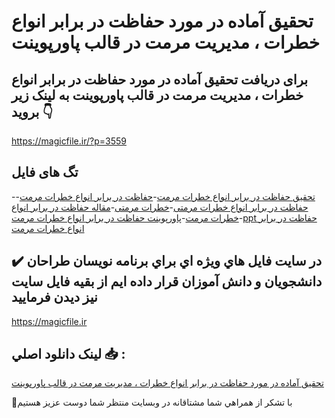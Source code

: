 # تحقیق آماده در مورد حفاظت در برابر انواع خطرات ، مدیریت مرمت در قالب پاورپوینت

## برای دریافت تحقیق آماده در مورد حفاظت در برابر انواع خطرات ، مدیریت مرمت در قالب پاورپوینت به لینک زیر بروید 👇

https://magicfile.ir/?p=3559

## تگ های فایل

-[تحقیق حفاظت در برابر انواع خطرات مرمت](https://magicfile.ir/product/%d8%aa%d8%ad%d9%82%db%8c%d9%82-%d8%ad%d9%81%d8%a7%d8%b8%d8%aa-%d8%af%d8%b1-%d8%a8%d8%b1%d8%a7%d8%a8%d8%b1-%d8%a7%d9%86%d9%88%d8%a7%d8%b9-%d8%ae%d8%b7%d8%b1%d8%a7%d8%aa-%d9%85%d8%af%db%8c%d8%b1%db%8c%d8%aa-%d9%85%d8%b1%d9%85%d8%aa-%d9%be%d8%a7%d9%88%d8%b1%d9%be%d9%88%db%8c%d9%86%d8%aa/)-[حفاظت در برابر انواع خطرات مرمت](https://magicfile.ir/product/%d8%aa%d8%ad%d9%82%db%8c%d9%82-%d8%ad%d9%81%d8%a7%d8%b8%d8%aa-%d8%af%d8%b1-%d8%a8%d8%b1%d8%a7%d8%a8%d8%b1-%d8%a7%d9%86%d9%88%d8%a7%d8%b9-%d8%ae%d8%b7%d8%b1%d8%a7%d8%aa-%d9%85%d8%af%db%8c%d8%b1%db%8c%d8%aa-%d9%85%d8%b1%d9%85%d8%aa-%d9%be%d8%a7%d9%88%d8%b1%d9%be%d9%88%db%8c%d9%86%d8%aa/)-[حفاظت در برابر انواع خطرات مرمتی](https://magicfile.ir/product/%d8%aa%d8%ad%d9%82%db%8c%d9%82-%d8%ad%d9%81%d8%a7%d8%b8%d8%aa-%d8%af%d8%b1-%d8%a8%d8%b1%d8%a7%d8%a8%d8%b1-%d8%a7%d9%86%d9%88%d8%a7%d8%b9-%d8%ae%d8%b7%d8%b1%d8%a7%d8%aa-%d9%85%d8%af%db%8c%d8%b1%db%8c%d8%aa-%d9%85%d8%b1%d9%85%d8%aa-%d9%be%d8%a7%d9%88%d8%b1%d9%be%d9%88%db%8c%d9%86%d8%aa/)-[خطرات مرمتی](https://magicfile.ir/product/%d8%aa%d8%ad%d9%82%db%8c%d9%82-%d8%ad%d9%81%d8%a7%d8%b8%d8%aa-%d8%af%d8%b1-%d8%a8%d8%b1%d8%a7%d8%a8%d8%b1-%d8%a7%d9%86%d9%88%d8%a7%d8%b9-%d8%ae%d8%b7%d8%b1%d8%a7%d8%aa-%d9%85%d8%af%db%8c%d8%b1%db%8c%d8%aa-%d9%85%d8%b1%d9%85%d8%aa-%d9%be%d8%a7%d9%88%d8%b1%d9%be%d9%88%db%8c%d9%86%d8%aa/)-[مقاله حفاظت در برابر انواع خطرات مرمت](https://magicfile.ir/product/%d8%aa%d8%ad%d9%82%db%8c%d9%82-%d8%ad%d9%81%d8%a7%d8%b8%d8%aa-%d8%af%d8%b1-%d8%a8%d8%b1%d8%a7%d8%a8%d8%b1-%d8%a7%d9%86%d9%88%d8%a7%d8%b9-%d8%ae%d8%b7%d8%b1%d8%a7%d8%aa-%d9%85%d8%af%db%8c%d8%b1%db%8c%d8%aa-%d9%85%d8%b1%d9%85%d8%aa-%d9%be%d8%a7%d9%88%d8%b1%d9%be%d9%88%db%8c%d9%86%d8%aa/)-[پاورپوینت حفاظت در برابر انواع خطرات مرمت](https://magicfile.ir/product/%d8%aa%d8%ad%d9%82%db%8c%d9%82-%d8%ad%d9%81%d8%a7%d8%b8%d8%aa-%d8%af%d8%b1-%d8%a8%d8%b1%d8%a7%d8%a8%d8%b1-%d8%a7%d9%86%d9%88%d8%a7%d8%b9-%d8%ae%d8%b7%d8%b1%d8%a7%d8%aa-%d9%85%d8%af%db%8c%d8%b1%db%8c%d8%aa-%d9%85%d8%b1%d9%85%d8%aa-%d9%be%d8%a7%d9%88%d8%b1%d9%be%d9%88%db%8c%d9%86%d8%aa/)-[ppt حفاظت در برابر انواع خطرات مرمت](https://magicfile.ir/product/%d8%aa%d8%ad%d9%82%db%8c%d9%82-%d8%ad%d9%81%d8%a7%d8%b8%d8%aa-%d8%af%d8%b1-%d8%a8%d8%b1%d8%a7%d8%a8%d8%b1-%d8%a7%d9%86%d9%88%d8%a7%d8%b9-%d8%ae%d8%b7%d8%b1%d8%a7%d8%aa-%d9%85%d8%af%db%8c%d8%b1%db%8c%d8%aa-%d9%85%d8%b1%d9%85%d8%aa-%d9%be%d8%a7%d9%88%d8%b1%d9%be%d9%88%db%8c%d9%86%d8%aa/)

## ✔️ در سايت فايل هاي ويژه اي براي برنامه نويسان طراحان دانشجويان و دانش آموزان قرار داده ايم از بقيه فايل سايت نيز ديدن فرماييد

https://magicfile.ir


## لينک دانلود اصلي 📥 :

[تحقیق آماده در مورد حفاظت در برابر انواع خطرات ، مدیریت مرمت در قالب پاورپوینت](https://magicfile.ir/product/%d8%aa%d8%ad%d9%82%db%8c%d9%82-%d8%ad%d9%81%d8%a7%d8%b8%d8%aa-%d8%af%d8%b1-%d8%a8%d8%b1%d8%a7%d8%a8%d8%b1-%d8%a7%d9%86%d9%88%d8%a7%d8%b9-%d8%ae%d8%b7%d8%b1%d8%a7%d8%aa-%d9%85%d8%af%db%8c%d8%b1%db%8c%d8%aa-%d9%85%d8%b1%d9%85%d8%aa-%d9%be%d8%a7%d9%88%d8%b1%d9%be%d9%88%db%8c%d9%86%d8%aa/) 


🙏با تشکر از همراهي شما مشتاقانه در وبسایت منتظر شما دوست عزیز هستیم

